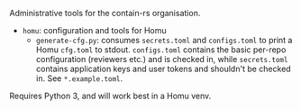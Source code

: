 Administrative tools for the contain-rs organisation.

- `homu`: configuration and tools for Homu
  - `generate-cfg.py`: consumes `secrets.toml` and `configs.toml` to
    print a Homu `cfg.toml` to stdout. `configs.toml` contains the
    basic per-repo configuration (reviewers etc.) and is checked in,
    while `secrets.toml` contains application keys and user tokens and
    shouldn't be checked in. See `*.example.toml`.


Requires Python 3, and will work best in a Homu venv.
